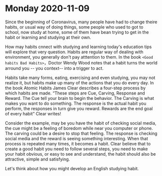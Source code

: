 # Monday 2020-11-09

Since the beginning of Coronavirus, many people have had to change theire habits, or usual way of doing things, some people who used to got to school, now study at home, some of them have bean trying to get in the habit or learning and studying at their own.

How may habits cnnect with studying and learning today\'s education tips will explore that very question. Habits are regular way of dealing  with environment, you generally don't pay atttention to them. In the book `<Good habits Bad Habits>`，Doctor Wendy Wood notes that a habit turns the world arround you -- you context-- into a trigger to act.

Habits take many forms, eating, exercising and even studying, you may not realize it, but habits make up many of the actions that you do every day. In the book Atomic Habits James Clear describes a four-step process by which habits are made. “These steps are Cue, Carving, Response and Reward. The Cue tell your brain to begin the behavior. The Carving is what makes you want to do something. The response is the actual habit you perform, the responses in turn give you reward. Rewards are the end goal of every habit” Clear writes! 

Consider the example, may be you have the habit of checking social media, the cue might be a feeling of boredom while near you computer or phone. The carving could be a desire to stop that feeling. The response is checking social media and the reward is seeing something interesting. When that process is repeated many times, it becomes a habit. Clear believe that to create a good habit you need to follow several steps, you need to make your habit obvious, or easy to see and understand, the habit should also be attractive, simple and satisfying. 

Let's think about how you might develop an English studying habit.